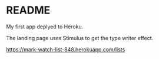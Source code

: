 # README

My first app deplyed to Heroku.

The landing page uses Stimulus to get the type writer effect.

https://mark-watch-list-848.herokuapp.com/lists
